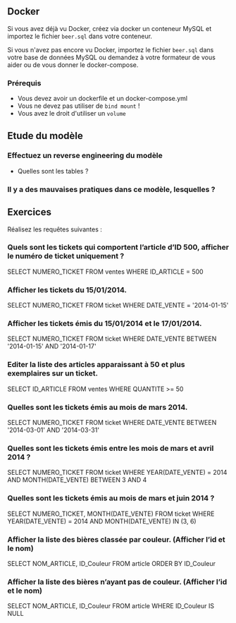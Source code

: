 ## Docker

Si vous avez déjà vu Docker, créez via docker un conteneur MySQL et importez le fichier `beer.sql` dans votre conteneur.

Si vous n'avez pas encore vu Docker, importez le fichier `beer.sql` dans votre base de données MySQL ou demandez à votre
formateur de vous aider ou de vous donner le docker-compose.

### Prérequis

- Vous devez avoir un dockerfile et un docker-compose.yml
- Vous ne devez pas utiliser de `bind mount` !
- Vous avez le droit d'utiliser un `volume`

## Etude du modèle

### Effectuez un reverse engineering du modèle

- Quelles sont les tables ?

### Il y a des mauvaises pratiques dans ce modèle, lesquelles ?


## Exercices

Réalisez les requêtes suivantes :

### Quels sont les tickets qui comportent l’article d’ID 500, afficher le numéro de ticket uniquement ?
SELECT NUMERO_TICKET FROM ventes WHERE ID_ARTICLE = 500



### Afficher les tickets du 15/01/2014.
SELECT NUMERO_TICKET FROM ticket WHERE DATE_VENTE = '2014-01-15'



### Afficher les tickets émis du 15/01/2014 et le 17/01/2014.
SELECT NUMERO_TICKET FROM ticket WHERE DATE_VENTE BETWEEN '2014-01-15' AND '2014-01-17'



### Editer la liste des articles apparaissant à 50 et plus exemplaires sur un ticket.
SELECT ID_ARTICLE FROM ventes WHERE QUANTITE >= 50



### Quelles sont les tickets émis au mois de mars 2014.
SELECT NUMERO_TICKET FROM ticket WHERE DATE_VENTE BETWEEN '2014-03-01' AND '2014-03-31'



### Quelles sont les tickets émis entre les mois de mars et avril 2014 ?
SELECT NUMERO_TICKET FROM ticket WHERE YEAR(DATE_VENTE) = 2014 AND MONTH(DATE_VENTE) BETWEEN 3 AND 4



### Quelles sont les tickets émis au mois de mars et juin 2014 ?
SELECT NUMERO_TICKET, MONTH(DATE_VENTE) FROM ticket WHERE YEAR(DATE_VENTE) = 2014 AND MONTH(DATE_VENTE) IN (3, 6)



### Afficher la liste des bières classée par couleur. (Afficher l’id et le nom)
SELECT NOM_ARTICLE, ID_Couleur FROM article ORDER BY ID_Couleur



### Afficher la liste des bières n’ayant pas de couleur. (Afficher l’id et le nom)
SELECT NOM_ARTICLE, ID_Couleur FROM article WHERE ID_Couleur IS NULL

